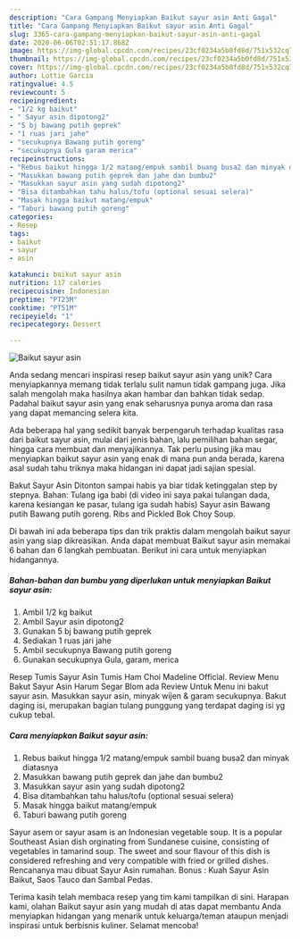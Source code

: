 ```yaml
---
description: "Cara Gampang Menyiapkan Baikut sayur asin Anti Gagal"
title: "Cara Gampang Menyiapkan Baikut sayur asin Anti Gagal"
slug: 3365-cara-gampang-menyiapkan-baikut-sayur-asin-anti-gagal
date: 2020-06-06T02:51:17.868Z
image: https://img-global.cpcdn.com/recipes/23cf0234a5b0fd8d/751x532cq70/baikut-sayur-asin-foto-resep-utama.jpg
thumbnail: https://img-global.cpcdn.com/recipes/23cf0234a5b0fd8d/751x532cq70/baikut-sayur-asin-foto-resep-utama.jpg
cover: https://img-global.cpcdn.com/recipes/23cf0234a5b0fd8d/751x532cq70/baikut-sayur-asin-foto-resep-utama.jpg
author: Lottie Garcia
ratingvalue: 4.5
reviewcount: 5
recipeingredient:
- "1/2 kg baikut"
- " Sayur asin dipotong2"
- "5 bj bawang putih geprek"
- "1 ruas jari jahe"
- "secukupnya Bawang putih goreng"
- "secukupnya Gula garam merica"
recipeinstructions:
- "Rebus baikut hingga 1/2 matang/empuk sambil buang busa2 dan minyak diatasnya"
- "Masukkan bawang putih geprek dan jahe dan bumbu2"
- "Masukkan sayur asin yang sudah dipotong2"
- "Bisa ditambahkan tahu halus/tofu (optional sesuai selera)"
- "Masak hingga baikut matang/empuk"
- "Taburi bawang putih goreng"
categories:
- Resep
tags:
- baikut
- sayur
- asin

katakunci: baikut sayur asin 
nutrition: 117 calories
recipecuisine: Indonesian
preptime: "PT23M"
cooktime: "PT51M"
recipeyield: "1"
recipecategory: Dessert

---
```



![Baikut sayur asin](https://img-global.cpcdn.com/recipes/23cf0234a5b0fd8d/751x532cq70/baikut-sayur-asin-foto-resep-utama.jpg)

Anda sedang mencari inspirasi resep baikut sayur asin yang unik? Cara menyiapkannya memang tidak terlalu sulit namun tidak gampang juga. Jika salah mengolah maka hasilnya akan hambar dan bahkan tidak sedap. Padahal baikut sayur asin yang enak seharusnya punya aroma dan rasa yang dapat memancing selera kita.

Ada beberapa hal yang sedikit banyak berpengaruh terhadap kualitas rasa dari baikut sayur asin, mulai dari jenis bahan, lalu pemilihan bahan segar, hingga cara membuat dan menyajikannya. Tak perlu pusing jika mau menyiapkan baikut sayur asin yang enak di mana pun anda berada, karena asal sudah tahu triknya maka hidangan ini dapat jadi sajian spesial.

Bakut Sayur Asin Ditonton sampai habis ya biar tidak ketinggalan step by stepnya. Bahan: Tulang iga babi (di video ini saya pakai tulangan dada, karena kesiangan ke pasar, tulang iga sudah habis) Sayur asin Bawang putih Bawang putih goreng. Ribs and Pickled Bok Choy Soup.


Di bawah ini ada beberapa tips dan trik praktis dalam mengolah baikut sayur asin yang siap dikreasikan. Anda dapat membuat Baikut sayur asin memakai 6 bahan dan 6 langkah pembuatan. Berikut ini cara untuk menyiapkan hidangannya.

<!--inarticleads1-->

##### Bahan-bahan dan bumbu yang diperlukan untuk menyiapkan Baikut sayur asin:

1. Ambil 1/2 kg baikut
1. Ambil  Sayur asin dipotong2
1. Gunakan 5 bj bawang putih geprek
1. Sediakan 1 ruas jari jahe
1. Ambil secukupnya Bawang putih goreng
1. Gunakan secukupnya Gula, garam, merica


Resep Tumis Sayur Asin Tumis Ham Choi Madeline Official. Review Menu Bakut Sayur Asin Harum Segar Blom ada Review Untuk Menu ini bakut sayur asin. Masukkan sayur asin, minyak wijen &amp; garam secukupnya. Bakut daging isi, merupakan bagian tulang punggung yang terdapat daging isi yg cukup tebal. 

<!--inarticleads2-->

##### Cara menyiapkan Baikut sayur asin:

1. Rebus baikut hingga 1/2 matang/empuk sambil buang busa2 dan minyak diatasnya
1. Masukkan bawang putih geprek dan jahe dan bumbu2
1. Masukkan sayur asin yang sudah dipotong2
1. Bisa ditambahkan tahu halus/tofu (optional sesuai selera)
1. Masak hingga baikut matang/empuk
1. Taburi bawang putih goreng


Sayur asem or sayur asam is an Indonesian vegetable soup. It is a popular Southeast Asian dish orginating from Sundanese cuisine, consisting of vegetables in tamarind soup. The sweet and sour flavour of this dish is considered refreshing and very compatible with fried or grilled dishes. Rencananya mau dibuat Sayur Asin rumahan. Bonus : Kuah Sayur Asin Baikut, Saos Tauco dan Sambal Pedas. 

Terima kasih telah membaca resep yang tim kami tampilkan di sini. Harapan kami, olahan Baikut sayur asin yang mudah di atas dapat membantu Anda menyiapkan hidangan yang menarik untuk keluarga/teman ataupun menjadi inspirasi untuk berbisnis kuliner. Selamat mencoba!
